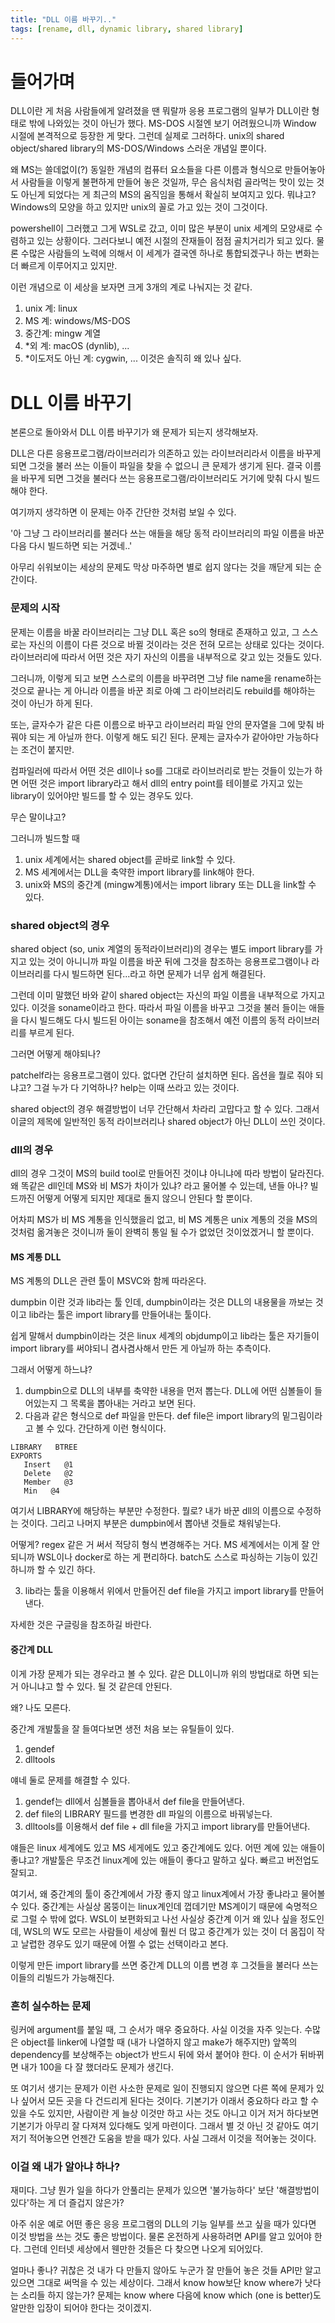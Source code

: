 ```yaml
---
title: "DLL 이름 바꾸기.."
tags: [rename, dll, dynamic library, shared library]
---
```


# 들어가며

DLL이란 게 처음 사람들에게 알려졌을 땐 뭐랄까 응용 프로그램의 일부가 DLL이란 형태로 밖에 나와있는 것이 아닌가 했다. MS-DOS 시절엔 보기 어려웠으니까 Window 시절에 본격적으로 등장한 게 맞다. 그런데 실제로 그러하다. unix의 shared object/shared library의 MS-DOS/Windows 스러운 개념일 뿐이다. 

왜 MS는 쓸데없이(?) 동일한 개념의 컴퓨터 요소들을 다른 이름과 형식으로 만들어놓아서 사람들을 이렇게 불편하게 만들어 놓은 것일까, 무슨 음식처럼 골라먹는 맛이 있는 것도 아닌게 되었다는 게 최근의 MS의 움직임을 통해서 확실히 보여지고 있다. 뭐냐고? Windows의 모양을 하고 있지만 unix의 꼴로 가고 있는 것이 그것이다.

powershell이 그러했고 그게 WSL로 갔고, 이미 많은 부분이 unix 세계의 모양새로 수렴하고 있는 상황이다. 그러다보니 예전 시절의 잔재들이 점점 골치거리가 되고 있다. 물론 수많은 사람들의 노력에 의해서 이 세계가 결국엔 하나로 통합되겠구나 하는 변화는 더 빠르게 이루어지고 있지만.

이런 개념으로 이 세상을 보자면 크게 3개의 계로 나눠지는 것 같다.

1) unix 계: linux
2) MS 계: windows/MS-DOS
3) 중간계: mingw 계열
4) *외 계: macOS (dynlib), ... 
5) *이도저도 아닌 계: cygwin, ... 이것은 솔직히 왜 있나 싶다.

# DLL 이름 바꾸기

본론으로 돌아와서 DLL 이름 바꾸기가 왜 문제가 되는지 생각해보자.

DLL은 다른 응용프로그램/라이브러리가 의존하고 있는 라이브러리라서 이름을 바꾸게 되면 그것을 불러 쓰는 이들이 파일을 찾을 수 없으니 큰 문제가 생기게 된다. 결국 이름을 바꾸게 되면 그것을 불러다 쓰는 응용프로그램/라이브러리도 거기에 맞춰 다시 빌드해야 한다. 

여기까지 생각하면 이 문제는 아주 간단한 것처럼 보일 수 있다.

'아 그냥 그 라이브러리를 불러다 쓰는 애들을 해당 동적 라이브러리의 파일 이름을 바꾼 다음 다시 빌드하면 되는 거겠네..'

아무리 쉬워보이는 세상의 문제도 막상 마주하면 별로 쉽지 않다는 것을 깨닫게 되는 순간이다.

### 문제의 시작

문제는 이름을 바꿀 라이브러리는 그냥 DLL 혹은 so의 형태로 존재하고 있고, 그 스스로는 자신의 이름이 다른 것으로 바뀔 것이라는 것은 전혀 모르는 상태로 있다는 것이다. 라이브러리에 따라서 어떤 것은 자기 자신의 이름을 내부적으로 갖고 있는 것들도 있다. 

그러니까, 이렇게 되고 보면 스스로의 이름을 바꾸려면 그냥 file name을 rename하는 것으로 끝나는 게 아니라 이름을 바꾼 죄로 아예 그 라이브러리도 rebuild를 해야하는 것이 아닌가 하게 된다. 

또는, 글자수가 같은 다른 이름으로 바꾸고 라이브러리 파일 안의 문자열을 그에 맞춰 바꿔야 되는 게 아닐까 한다. 이렇게 해도 되긴 된다. 문제는 글자수가 같아야만 가능하다는 조건이 붙지만.

컴파일러에 따라서 어떤 것은 dll이나 so를 그대로 라이브러리로 받는 것들이 있는가 하면 어떤 것은 import library라고 해서 dll의 entry point를 테이블로 가지고 있는 library이 있어야만 빌드를 할 수 있는 경우도 있다.

무슨 말이냐고? 

그러니까 빌드할 때 

1) unix 세계에서는 shared object를 곧바로 link할 수 있다.
2) MS 세계에서는 DLL을 축약한 import library를 link해야 한다.
3) unix와 MS의 중간계 (mingw계통)에서는 import library 또는 DLL을 link할 수 있다.

### shared object의 경우

shared object (so, unix 계열의 동적라이브러리)의 경우는 별도 import library를 가지고 있는 것이 아니니까 파일 이름을 바꾼 뒤에 그것을 참조하는 응용프로그램이나 라이브러리를 다시 빌드하면 된다...라고 하면 문제가 너무 쉽게 해결된다.

그런데 이미 말했던 바와 같이 shared object는 자신의 파일 이름을 내부적으로 가지고 있다. 이것을 soname이라고 한다. 따라서 파일 이름을 바꾸고 그것을 불러 들이는 애들을 다시 빌드해도 다시 빌드된 아이는 soname을 참조해서 예전 이름의 동적 라이브러리를 부르게 된다.

그러면 어떻게 해야되나? 

patchelf라는 응용프로그램이 있다. 없다면 간단히 설치하면 된다. 옵션을 뭘로 줘야 되냐고? 그걸 누가 다 기억하나? help는 이때 쓰라고 있는 것이다.

shared object의 경우 해결방법이 너무 간단해서 차라리 고맙다고 할 수 있다. 그래서 이글의 제목에 일반적인 동적 라이브러리나 shared object가 아닌 DLL이 쓰인 것이다.

### dll의 경우

dll의 경우 그것이 MS의 build tool로 만들어진 것이냐 아니냐에 따라 방법이 달라진다. 왜 똑같은 dll인데 MS와 비 MS가 차이가 있냐? 라고 물어볼 수 있는데, 낸들 아나? 빌드까진 어떻게 어떻게 되지만 제대로 돌지 않으니 안된다 할 뿐이다.

어차피 MS가 비 MS 계통을 인식했을리 없고, 비 MS 계통은 unix 계통의 것을 MS의 것처럼 옮겨놓은 것이니까 둘이 완벽히 통일 될 수가 없었던 것이었겠거니 할 뿐이다.

#### MS 계통 DLL

MS 계통의 DLL은 관련 툴이 MSVC와 함께 따라온다. 

dumpbin 이란 것과 lib라는 툴 인데, dumpbin이라는 것은 DLL의 내용물을 까보는 것이고 lib라는 툴은 import library를 만들어내는 툴이다. 

쉽게 말해서 dumpbin이라는 것은 linux 세계의 objdump이고 lib라는 툴은 자기들이 import library를 써야되니 겸사겸사해서 만든 게 아닐까 하는 추측이다.

그래서 어떻게 하느냐?

1) dumpbin으로 DLL의 내부를 축약한 내용을 먼저 뽑는다. DLL에 어떤 심볼들이 들어있는지 그 목록을 뽑아내는 거라고 보면 된다.
2) 다음과 같은 형식으로 def 파일을 만든다. def file은 import library의 밑그림이라고 볼 수 있다. 간단하게 이런 형식이다.

```
LIBRARY   BTREE
EXPORTS
   Insert   @1
   Delete   @2
   Member   @3
   Min   @4
```
여기서 LIBRARY에 해당하는 부분만 수정한다. 뭘로? 내가 바꾼 dll의 이름으로 수정하는 것이다. 그리고 나머지 부분은 dumpbin에서 뽑아낸 것들로 채워넣는다.

어떻게? regex 같은 거 써서 적당히 형식 변경해주는 거다. MS 세계에서는 이게 잘 안되니까 WSL이나 docker로 하는 게 편리하다. batch도 스스로 파싱하는 기능이 있긴 하니까 할 수 있긴 하다.

3) lib라는 툴을 이용해서 위에서 만들어진 def file을 가지고 import library를 만들어낸다.

자세한 것은 구글링을 참조하길 바란다.

#### 중간계 DLL

이게 가장 문제가 되는 경우라고 볼 수 있다. 같은 DLL이니까 위의 방법대로 하면 되는거 아니냐고 할 수 있다. 될 것 같은데 안된다.

왜? 나도 모른다.

중간계 개발툴을 잘 들여다보면 생전 처음 보는 유틸들이 있다.

1) gendef
2) dlltools

얘네 둘로 문제를 해결할 수 있다.

1) gendef는 dll에서 심볼들을 뽑아내서 def file을 만들어낸다. 
2) def file의 LIBRARY 필드를 변경한 dll 파일의 이름으로 바꿔넣는다.
3) dlltools를 이용해서 def file + dll file을 가지고 import library를 만들어낸다.

얘들은 linux 세계에도 있고 MS 세게에도 있고 중간계에도 있다. 어떤 계에 있는 애들이 좋냐고? 개발툴은 무조건 linux계에 있는 애들이 좋다고 말하고 싶다. 빠르고 버전업도 잘되고. 

여기서, 왜 중간계의 툴이 중간계에서 가장 좋지 않고 linux계에서 가장 좋냐라고 물어볼 수 있다. 중간계는 사실상 몸뚱이는 linux계인데 껍데기만 MS계이기 때문에 숙명적으로 그럴 수 밖에 없다. WSL이 보편화되고 나선 사실상 중간계 이거 왜 있나 싶을 정도인데, WSL의 W도 모르는 사람들이 세상에 훨씬 더 많고 중간계가 있는 것이 더 몸집이 작고 날렵한 경우도 있기 때문에 어쩔 수 없는 선택이라고 본다.

이렇게 만든 import library를 쓰면 중간계 DLL의 이름 변경 후 그것들을 불러다 쓰는 이들의 리빌드가 가능해진다.

### 흔히 실수하는 문제

링커에 argument를 붙일 때, 그 순서가 매우 중요하다. 사실 이것을 자주 잊는다. 수많은 object를 linker에 나열할 때 (내가 나열하지 않고 make가 해주지만) 앞쪽의 dependency를 보상해주는 object가 반드시 뒤에 와서 붙어야 한다. 이 순서가 뒤바뀌면 내가 100을 다 잘 했더라도 문제가 생긴다. 

또 여기서 생기는 문제가 이런 사소한 문제로 일이 진행되지 않으면 다른 쪽에 문제가 있나 싶어서 모든 곳을 다 건드리게 된다는 것이다. 기본기가 이래서 중요하다 라고 할 수 있을 수도 있지만, 사람이란 게 늘상 이것만 하고 사는 것도 아니고 이거 저거 하다보면 기본기가 아무리 잘 다져져 있다해도 잊게 마련이다. 그래서 별 것 아닌 것 같아도 여기 저기 적어놓으면 언젠간 도움을 받을 때가 있다. 사실 그래서 이것을 적어놓는 것이다.

### 이걸 왜 내가 알아냐 하나?

재미다. 그냥 뭔가 일을 하다가 안풀리는 문제가 있으면 '불가능하다' 보단 '해결방법이 있다'하는 게 더 즐겁지 않은가? 

아주 쉬운 예로 어떤 좋은 응응 프로그램의 DLL의 기능 일부를 쓰고 싶을 때가 있다면 이것 방법을 쓰는 것도 좋은 방법이다. 물론 온전하게 사용하려면 API를 알고 있어야 한다. 그런데 인터넷 세상에서 웬만한 것들은 다 찾으면 나오게 되어있다. 

얼마나 좋나? 귀찮은 것 내가 다 만들지 않아도 누군가 잘 만들어 놓은 것들 API만 알고 있으면 그대로 써먹을 수 있는 세상이다. 그래서 know how보단 know where가 낫다는 소리들 하지 않는가? 문제는 know where 다음에 know which (one is better)도 알만한 입장이 되어야 한다는 것이겠지.
